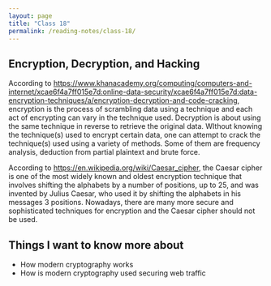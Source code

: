 ```yaml
---
layout: page
title: "Class 18"
permalink: /reading-notes/class-18/
---
```


## Encryption, Decryption, and Hacking

According to <https://www.khanacademy.org/computing/computers-and-internet/xcae6f4a7ff015e7d:online-data-security/xcae6f4a7ff015e7d:data-encryption-techniques/a/encryption-decryption-and-code-cracking>, encryption is the process of scrambling data using a technique and each act of encrypting can vary in the technique used. Decryption is about using the same technique in reverse to retrieve the original data. WIthout knowing the technique(s) used to encrypt certain data, one can attempt to crack the technique(s) used using a variety of methods. Some of them are frequency analysis, deduction from partial plaintext and brute force.

According to <https://en.wikipedia.org/wiki/Caesar_cipher>, the Caesar cipher is one of the most widely known and oldest encryption technique that involves shifting the alphabets by a number of positions, up to 25, and was invented by Julius Caesar, who used it by shifting the alphabets in his messages 3 positions. Nowadays, there are many more secure and sophisticated techniques for encryption and the Caesar cipher should not be used.

## Things I want to know more about

- How modern cryptography works
- How is modern cryptography used securing web traffic
